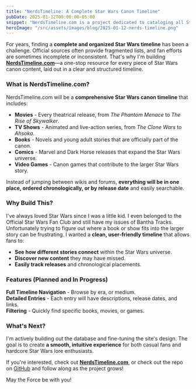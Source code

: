 ```yaml
---
title: "NerdsTimeline: A Complete Star Wars Canon Timeline"
pubDate: 2025-01-12T00:00:00-05:00
snippet: "NerdsTimeline.com is a project dedicated to cataloging all Star Wars canon books, movies, TV shows, comics, and video games in a structured timeline format"
heroImage: "/src/assets/images/blog/2025-01-12-nerds-timeline.png"
---
```


For years, finding a **complete and organized Star Wars timeline** has been a challenge. Official sources often provide fragmented lists, and fan efforts are sometimes incomplete or inconsistent. That's why I'm building **[NerdsTimeline.com](https://nerdstimeline.com)**—a one-stop resource for every piece of Star Wars canon content, laid out in a clear and structured timeline.  

### What is NerdsTimeline.com?  

NerdsTimeline.com will be a **comprehensive Star Wars canon timeline** that includes:  

- **Movies** - Every theatrical release, from *The Phantom Menace* to *The Rise of Skywalker*.  
- **TV Shows** - Animated and live-action series, from *The Clone Wars* to *Ahsoka*.  
- **Books** - Novels and young adult stories that are officially part of the canon.  
- **Comics** - Marvel and Dark Horse releases that expand the Star Wars universe.  
- **Video Games** - Canon games that contribute to the larger Star Wars story.  

Instead of jumping between wikis and forums, **everything will be in one place, ordered chronologically, or by release date** and easily searchable.  

### Why Build This?  

I've always loved Star Wars since I was a little kid. I even belonged to the Official Star Wars Fan Club and still have my issues of Bantha Tracks. Unfortunately trying to figure out where a book or show fits into the larger story can be frustrating. I wanted a **clean, user-friendly timeline** that allows fans to:  

- **See how different stories connect** within the Star Wars universe.  
- **Discover new content** they may have missed.  
- **Easily track releases** and chronological placements.  

### Features (Planned and In Progress)  

**Full Timeline Navigation** - Browse by era, or medium.  
**Detailed Entries** - Each entry will have descriptions, release dates, and links.  
**Filtering** - Quickly find specific books, movies, or games.  

### What's Next?  

I'm actively building out the database and fine-tuning the site's design. The goal is to create **a smooth, intuitive experience** for both casual fans and hardcore Star Wars lore enthusiasts.  

If you're interested, check out **[NerdsTimeline.com](https://nerdstimeline.com)**, or check out the repo on [GitHub](https://github.com/wylie/starwars) and follow along as the project grows!  

May the Force be with you!